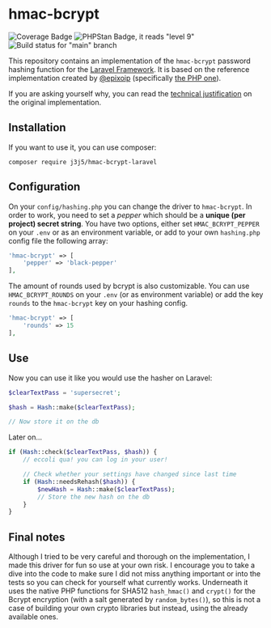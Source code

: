 # hmac-bcrypt

![Coverage Badge](https://gist.githubusercontent.com/j3j5/a143261dcd5d0d9456c01f854eccecd0/raw/badge.svg "PHPUnit coverage")
![PHPStan Badge, it reads "level 9"](https://img.shields.io/badge/PHPStan-level%209-brightgreen.svg?style=flat&logo=php "PHPStan Level 9")
![Build status for "main" branch](https://github.com/j3j5/hmac-bcrypt-laravel/actions/workflows/php.yml/badge.svg?branch=main "Build status")

This repository contains an implementation of the `hmac-bcrypt` password hashing function for the [Laravel Framework](https://github.com/laravel/laravel). It is based on the reference implementation created by [@epixoip]( https://github.com/epixoip ) (specifically [the PHP one](https://github.com/epixoip/hmac-bcrypt/blob/main/php/src/)).

If you are asking yourself why, you can read the [technical justification](https://github.com/epixoip/hmac-bcrypt#justification) on the original implementation.

## Installation
If you want to use it, you can use composer:

```
composer require j3j5/hmac-bcrypt-laravel
```

## Configuration
On your `config/hashing.php` you can change the driver to `hmac-bcrypt`. In order to work, you need to set a _pepper_ which should be a **unique (per project) secret string**. You have two options, either set `HMAC_BCRYPT_PEPPER` on your `.env` or as an environment variable, or add to your own `hashing.php` config file the following array:
```php
'hmac-bcrypt' => [
    'pepper' => 'black-pepper'
],
```

The amount of rounds used by bcrypt is also customizable. You can use `HMAC_BCRYPT_ROUNDS` on your `.env` (or as environment variable) or add the key `rounds` to the `hmac-bcrypt` key on your hashing config.

```php
'hmac-bcrypt' => [
    'rounds' => 15
],
```

## Use
Now you can use it like you would use the hasher on Laravel:

```php
$clearTextPass = 'supersecret';

$hash = Hash::make($clearTextPass);

// Now store it on the db
```

Later on...

```php
if (Hash::check($clearTextPass, $hash)) {
    // eccoli qua! you can log in your user!

    // Check whether your settings have changed since last time
    if (Hash::needsRehash($hash)) {
        $newHash = Hash::make($clearTextPass);
        // Store the new hash on the db
    }
}
```

## Final notes

Although I tried to be very careful and thorough on the implementation, I made this driver for fun so use at your own risk. I encourage you to take a dive into the code to make sure I did not miss anything important or into the tests so you can check for yourself what currently works. Underneath it uses the native PHP functions for SHA512 `hash_hmac()` and `crypt()` for the Bcrypt encryption (with a salt generated by `random_bytes()`), so this is not a case of building your own crypto libraries but instead, using the already available ones.